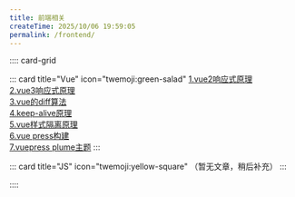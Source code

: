 ```yaml
---
title: 前端相关
createTime: 2025/10/06 19:59:05
permalink: /frontend/
---
```



:::: card-grid

::: card title="Vue" icon="twemoji:green-salad"
[1.vue2响应式原理](vue/1.vue2响应式原理.md)  
[2.vue3响应式原理](vue/2.vue3响应式原理.md)  
[3.vue的diff算法](vue/3.vue的diff算法.md)  
[4.keep-alive原理](vue/4.keep-alive原理.md)  
[5.vue样式隔离原理](vue/5.vue样式隔离原理.md)  
[6.vue press构建](vue/6.vue%20press构建.md)  
[7.vuepress plume主题](vue/7.vuepress%20plume主题.md)
:::

::: card title="JS" icon="twemoji:yellow-square"
（暂无文章，稍后补充）
:::

::::